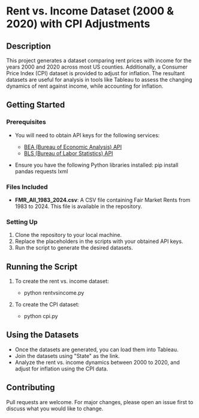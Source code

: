 # Rent vs. Income Dataset (2000 & 2020) with CPI Adjustments

## Description
This project generates a dataset comparing rent prices with income for the years 2000 and 2020 across most US counties. Additionally, a Consumer Price Index (CPI) dataset is provided to adjust for inflation. The resultant datasets are useful for analysis in tools like Tableau to assess the changing dynamics of rent against income, while accounting for inflation.

## Getting Started

### Prerequisites
- You will need to obtain API keys for the following services:
  * [BEA (Bureau of Economic Analysis) API](https://apps.bea.gov/API/signup/index.cfm)
  * [BLS (Bureau of Labor Statistics) API](https://www.bls.gov/developers/home.htm)
  
- Ensure you have the following Python libraries installed:
pip install pandas requests lxml


### Files Included
- **FMR_All_1983_2024.csv**: A CSV file containing Fair Market Rents from 1983 to 2024. This file is available in the repository.

### Setting Up
1. Clone the repository to your local machine.
2. Replace the placeholders in the scripts with your obtained API keys.
3. Run the script to generate the desired datasets.

## Running the Script
1. To create the rent vs. income dataset:
   - python rentvsincome.py

2. To create the CPI dataset:
   - python cpi.py


## Using the Datasets
- Once the datasets are generated, you can load them into Tableau.
- Join the datasets using "State" as the link.
- Analyze the rent vs. income dynamics between 2000 to 2020, and adjust for inflation using the CPI data.

## Contributing
Pull requests are welcome. For major changes, please open an issue first to discuss what you would like to change.
